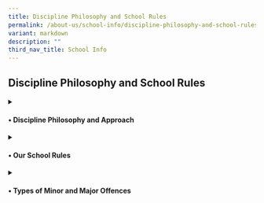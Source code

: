 ```yaml
---
title: Discipline Philosophy and School Rules
permalink: /about-us/school-info/discipline-philosophy-and-school-rules/
variant: markdown
description: ""
third_nav_title: School Info
---
```

<h2>Discipline Philosophy and School Rules</h2>

<details class="isomer-details">
<summary><h4>• Discipline Philosophy and Approach</h4>
</summary><br>
<h5>Framework:</h5>
<img style="width: 30%" height="auto" width="30%" alt="School Uniform" src="/images/Discipline/Discipline_Framework.jpg"><br>
At the core of the framework, the balance symbolises equilibrium and fairness, suggesting the careful weighing of disciplinary actions with empathy and consideration for individual circumstances. This communicates the idea of maintaining discipline while also showing care and empathy towards those involved. It reinforces the concept of discipline not merely as enforcement but as a supportive and nurturing process. 
<h5>Philosophy:</h5>
</details>
	
<details class="isomer-details">
<summary><h4>• Our School Rules</h4>
</summary>
</details>
	
<details class="isomer-details">
<summary><h4>• Types of Minor and Major Offences</h4>
</summary>
</details>